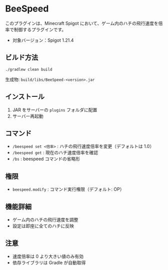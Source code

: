 # BeeSpeed

このプラグインは、Minecraft Spigot において、ゲーム内のハチの飛行速度を倍率で制御するプラグインです。

- 対象バージョン：Spigot 1.21.4

## ビルド方法

```
./gradlew clean build
```

生成物: `build/libs/BeeSpeed-<version>.jar`

## インストール

1. JAR をサーバーの `plugins` フォルダに配置
2. サーバー再起動

## コマンド

- `/beespeed set <倍率>` : ハチの飛行速度倍率を変更（デフォルトは 1.0）
- `/beespeed get` : 現在のハチ速度倍率を確認
- `/bs` : beespeed コマンドの省略形

## 権限

- `beespeed.modify` : コマンド実行権限（デフォルト: OP）

## 機能詳細

- ゲーム内のハチの飛行速度を調整
- 設定は即座に全てのハチに反映

## 注意

- 速度倍率は 0 より大きい値のみ有効
- 依存ライブラリは Gradle が自動取得
